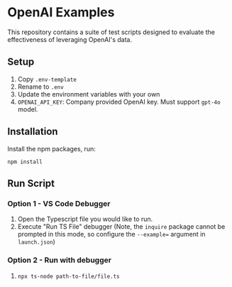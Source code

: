# OpenAI Examples

This repository contains a suite of test scripts designed to evaluate the effectiveness of leveraging OpenAI's data.

## Setup

1. Copy `.env-template`
2. Rename to `.env`
3. Update the environment variables with your own
  1. `OPENAI_API_KEY`: Company provided OpenAI key. Must support `gpt-4o` model.

## Installation

Install the npm packages, run:
```
npm install
```

## Run Script

### Option 1 - VS Code Debugger
1. Open the Typescript file you would like to run.
2. Execute "Run TS File" debugger (Note, the `inquire` package cannot be prompted in this mode, so configure the `--example=` argument in `launch.json`)


### Option 2 - Run with debugger
1. `npx ts-node path-to-file/file.ts`


